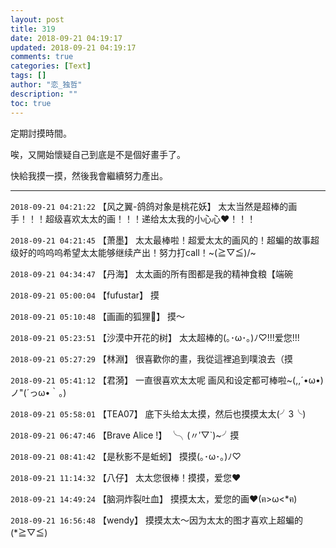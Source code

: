 ```yaml
---
layout: post
title: 319
date: 2018-09-21 04:19:17
updated: 2018-09-21 04:19:17
comments: true
categories: [Text]
tags: []
author: "恋_独哲"
description: ""
toc: true
---
```


<p>定期討摸時間。</p> 
<p>唉，又開始懷疑自己到底是不是個好畫手了。</p> 
<p>快給我摸一摸，然後我會繼續努力產出。</p>

---

`2018-09-21 04:21:22` 【风之翼-鸽鸽对象是桃花妖】 太太当然是超棒的画手！！！超级喜欢太太的画！！！递给太太我的小心心❤！！！

`2018-09-21 04:21:45` 【萧墨】 太太最棒啦！超爱太太的画风的！超蝙的故事超级好的呜呜呜希望太太能够继续产出！努力打call！~\(≧▽≦)/~

`2018-09-21 04:34:47` 【丹海】 太太画的所有图都是我的精神食粮【端碗

`2018-09-21 05:00:04` 【fufustar】 摸

`2018-09-21 05:10:48` 【画画的狐狸🦊】 摸～

`2018-09-21 05:23:51` 【沙漠中开花的树】 太太超棒的(｡･ω･｡)ﾉ♡!!!爱您!!!

`2018-09-21 05:27:29` 【林淵】 很喜歡你的畫，我從這裡追到噗浪去（摸

`2018-09-21 05:41:12` 【君漪】 一直很喜欢太太呢 画风和设定都可棒啦~(,,´•ω•)ノ"(´っω•｀。)

`2018-09-21 05:58:01` 【TEA07】 底下头给太太摸，然后也摸摸太太(╯3╰)

`2018-09-21 06:47:46` 【Brave Alice !】 ╰╮(〃′▽`)~╯摸

`2018-09-21 08:41:42` 【是秋影不是蚯蚓】 摸摸(｡･ω･｡)ﾉ♡

`2018-09-21 11:14:32` 【八仔】 太太您很棒！摸摸，爱您♥

`2018-09-21 14:49:24` 【脑洞炸裂吐血】 摸摸太太，爱您的画♥(ฅ>ω<*ฅ)

`2018-09-21 16:56:48` 【wendy】 摸摸太太～因为太太的图才喜欢上超蝙的 (*≧▽≦)
